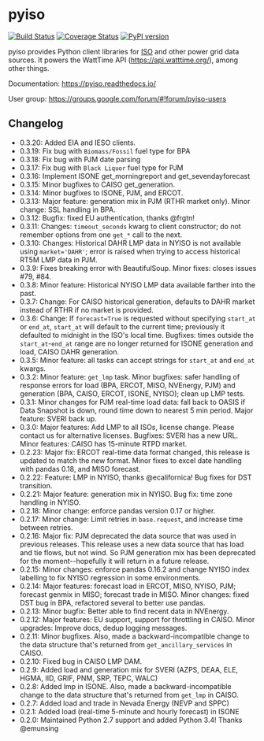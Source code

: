 pyiso
============

[![Build Status](https://travis-ci.org/WattTime/pyiso.svg?branch=master)](https://travis-ci.org/WattTime/pyiso)
[![Coverage Status](https://coveralls.io/repos/WattTime/pyiso/badge.png?branch=master)](https://coveralls.io/r/WattTime/pyiso?branch=master)
[![PyPI version](https://badge.fury.io/py/pyiso.svg)](https://badge.fury.io/py/pyiso)

pyiso provides Python client libraries for [ISO](https://www.epsa.org/industry/primer/?fa=rto) and other power grid data sources.
It powers the WattTime API (https://api.watttime.org/), among other things.

Documentation: https://pyiso.readthedocs.io/

User group: https://groups.google.com/forum/#!forum/pyiso-users


Changelog
---------
* 0.3.20: Added EIA and IESO clients.
* 0.3.19: Fix bug with `Biomass/Fossil` fuel type for BPA
* 0.3.18: Fix bug with PJM date parsing
* 0.3.17: Fix bug with `Black Liquor` fuel type for PJM
* 0.3.16: Implement ISONE get_morningreport and get_sevendayforecast
* 0.3.15: Minor bugfixes to CAISO get_generation. 
* 0.3.14: Minor bugfixes to ISONE, PJM, and ERCOT. 
* 0.3.13: Major feature: generation mix in PJM (RTHR market only). Minor change: SSL handling in BPA.
* 0.3.12: Bugfix: fixed EU authentication, thanks @frgtn!
* 0.3.11: Changes: `timeout_seconds` kwarg to client constructor; do not remember options from one `get_*` call to the next.
* 0.3.10: Changes: Historical DAHR LMP data in NYISO is not available using `market='DAHR'`; error is raised when trying to access historical RT5M LMP data in PJM.
* 0.3.9: Fixes breaking error with BeautifulSoup. Minor fixes: closes issues #79, #84.
* 0.3.8: Minor feature: Historical NYISO LMP data available farther into the past.
* 0.3.7: Change: For CAISO historical generation, defaults to DAHR market instead of RTHR if no market is provided.
* 0.3.6: Change: If `forecast=True` is requested without specifying `start_at` or `end_at`, `start_at` will default to the current time; previously it defaulted to midnight in the ISO's local time. Bugfixes: times outside the `start_at`-`end_at` range are no longer returned for ISONE generation and load, CAISO DAHR generation.
* 0.3.5: Minor feature: all tasks can accept strings for `start_at` and `end_at` kwargs.
* 0.3.2: Minor feature: `get_lmp` task. Minor bugfixes: safer handling of response errors for load (BPA, ERCOT, MISO, NVEnergy, PJM) and generation (BPA, CAISO, ERCOT, ISONE, NYISO); clean up LMP tests.
* 0.3.1: Minor changes for PJM real-time load data: fall back to OASIS if Data Snapshot is down, round time down to nearest 5 min period. Major feature: SVERI back up.
* 0.3.0: Major features: Add LMP to all ISOs, license change. Please contact us for alternative licenses. Bugfixes: SVERI has a new URL. Minor features: CAISO has 15-minute RTPD market.
* 0.2.23: Major fix: ERCOT real-time data format changed, this release is updated to match the new format. Minor fixes to excel date handling with pandas 0.18, and MISO forecast.
* 0.2.22: Feature: LMP in NYISO, thanks @ecalifornica! Bug fixes for DST transition.
* 0.2.21: Major feature: generation mix in NYISO. Bug fix: time zone handling in NYISO.
* 0.2.18: Minor change: enforce pandas version 0.17 or higher.
* 0.2.17: Minor change: Limit retries in `base.request`, and increase time between retries.
* 0.2.16: Major fix: PJM deprecated the data source that was used in previous releases. This release uses a new data source that has load and tie flows, but not wind. So PJM generation mix has been deprecated for the moment--hopefully it will return in a future release.
* 0.2.15: Minor changes: enforce pandas 0.16.2 and change NYISO index labelling to fix NYISO regression in some environments.
* 0.2.14: Major features: forecast load in ERCOT, MISO, NYISO, PJM; forecast genmix in MISO; forecast trade in MISO. Minor changes: fixed DST bug in BPA, refactored several to better use pandas.
* 0.2.13: Minor bugfix: Better able to find recent data in NVEnergy.
* 0.2.12: Major features: EU support, support for throttling in CAISO. Minor upgrades: Improve docs, dedup logging messages.
* 0.2.11: Minor bugfixes. Also, made a backward-incompatible change to the data structure that's returned from `get_ancillary_services` in CAISO.
* 0.2.10: Fixed bug in CAISO LMP DAM.
* 0.2.9: Added load and generation mix for SVERI (AZPS, DEAA, ELE, HGMA, IID, GRIF, PNM, SRP, TEPC, WALC)
* 0.2.8: Added lmp in ISONE. Also, made a backward-incompatible change to the data structure that's returned from `get_lmp` in CAISO.
* 0.2.7: Added load and trade in Nevada Energy (NEVP and SPPC)
* 0.2.1: Added load (real-time 5-minute and hourly forecast) in ISONE
* 0.2.0: Maintained Python 2.7 support and added Python 3.4! Thanks @emunsing
